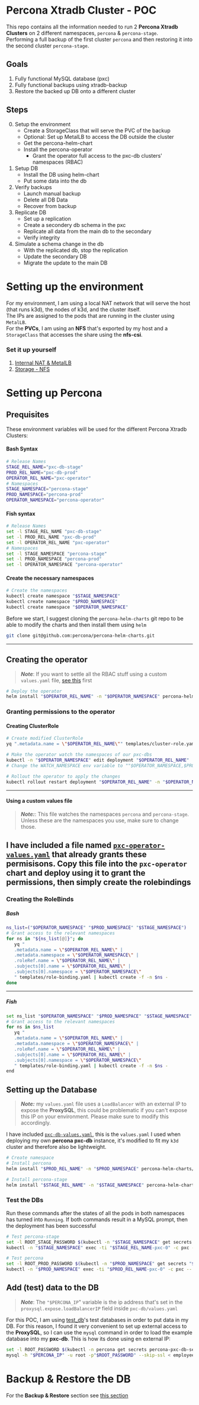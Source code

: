 # Percona Xtradb Cluster - POC
This repo contains all the information needed to run 2 **Percona Xtradb Clusters** on 2 different namespaces, `percona` & `percona-stage`.   
Performing a full backup of the first cluster `percona` and then restoring it into the second cluster `percona-stage`.  

## Goals
1. Fully functional MySQL database (pxc)
2. Fully functional backups using xtradb-backup
3. Restore the backed up DB onto a different cluster

## Steps
0. Setup the environment
   - Create a StorageClass that will serve the PVC of the backup
   - Optional: Set up MetalLB to access the DB outside the cluster
   - Get the percona-helm-chart
   - Install the percona-operator
     - Grant the operator full access to the pxc-db clusters' namespaces (RBAC)
1. Setup DB
   - Install the DB using helm-chart
   - Put some data into the db
2. Verify backups
   - Launch manual backup  
   - Delete all DB Data
   - Recover from backup
3. Replicate DB
   - Set up a replication
   - Create a secondery db schema in the pxc
   - Replicate all data from the main db to the secondary
   - Verify integrity 
4. Simulate a schema change in the db
   - With the replicated db, stop the replication
   - Update the secondary DB 
   - Migrate the update to the main DB 

# Setting up the environment
For my environment, I am using a local NAT network that will serve the host (that runs k3d), the nodes of k3d, and the cluster itself.  
The IPs are assigned to the pods that are running in the cluster using `MetalLB`.  
For the **PVCs**, I am using an **NFS** that's exported by my host and a `StorageClass` that accesses the share using the **nfs-csi**.
### Set it up yourself
  1. [Internal NAT & MetalLB](network/)
  2. [Storage - NFS](storage/)

# Setting up Percona
## Prequisites
These environment variables will be used for the different Percona Xtradb Clusters:
#### Bash Syntax
```bash
# Release Names
STAGE_REL_NAME="pxc-db-stage"
PROD_REL_NAME="pxc-db-prod"
OPERATOR_REL_NAME="pxc-operator"
# Namespaces
STAGE_NAMESPACE="percona-stage"
PROD_NAMESPACE="percona-prod"
OPERATOR_NAMESPACE="percona-operator"
```
#### Fish syntax
```bash
# Release Names
set -l STAGE_REL_NAME "pxc-db-stage"
set -l PROD_REL_NAME "pxc-db-prod"
set -l OPERATOR_REL_NAME "pxc-operator"
# Namespaces
set -l STAGE_NAMESPACE "percona-stage"
set -l PROD_NAMESPACE "percona-prod"
set -l OPERATOR_NAMESPACE "percona-operator"
```
#### Create the necessary namespaces
```bash
# Create the namespaces
kubectl create namespace "$STAGE_NAMESPACE" 
kubectl create namespace "$PROD_NAMESPACE"
kubectl create namespace "$OPERATOR_NAMESPACE"
```

Before we start, I suggest cloning the `percona-helm-charts` git repo to be able to modify the charts and then install them using `helm`
```bash
git clone git@github.com:percona/percona-helm-charts.git
```
---
## Creating the operator
>**_Note_**:  If you want to settle all the RBAC stuff using a custom `values.yaml` file, [see this](#pxc-operator-values) first
```bash
# Deploy the operator
helm install "$OPERATOR_REL_NAME" -n "$OPERATOR_NAMESPACE" percona-helm-charts/charts/pxc-operator
```
### Granting permissions to the operator 
#### **Creating ClusterRole**
```bash
# Create modified ClusterRole
yq ".metadata.name = \"$OPERATOR_REL_NAME\"" templates/cluster-role.yaml | kubectl create -f -

# Make the operator watch the namespaces of our pxc-dbs 
kubectl -n "$OPERATOR_NAMESPACE" edit deployment "$OPERATOR_REL_NAME"
# Change the WATCH_NAMESPACE env variable to ""$OPERATOR_NAMESPACE,$PROD_NAMESPACE,$STAGE_NAMESPACE""

# Rollout the operator to apply the changes
kubectl rollout restart deployment "$OPERATOR_REL_NAME" -n "$OPERATOR_NAMESPACE"
```
---
#### <a name="pxc-operator-values"> **Using a custom values file**
>**_Note:_**:  This file watches the namespaces `percona` and `percona-stage`. Unless these are the namespaces you use, make sure to change those. 

I have included a file named [`pxc-operator-values.yaml`](pxc-operator-values.yaml) that already grants these permisisons. Copy this file into the `pxc-operator` chart and deploy using it to grant the permissions, then simply create the rolebindings
--- 
### **Creating the RoleBinds** 
##### **Bash**
```bash
ns_list=("$OPERATOR_NAMESPACE" "$PROD_NAMESPACE" "$STAGE_NAMESPACE")
# Grant access to the relevant namespaces
for ns in "${ns_list[@]}"; do 
   yq "
   .metadata.name = \"$OPERATOR_REL_NAME\" |
   .metadata.namespace = \"$OPERATOR_NAMESPACE\" |
   .roleRef.name = \"$OPERATOR_REL_NAME\" |
   .subjects[0].name = \"$OPERATOR_REL_NAME\" |
   .subjects[0].namespace = \"$OPERATOR_NAMESPACE\"
   " templates/role-binding.yaml | kubectl create -f -n $ns - 
done
```
---
##### **Fish**
```bash
set ns_list "$OPERATOR_NAMESPACE" "$PROD_NAMESPACE" "$STAGE_NAMESPACE"
# Grant access to the relevant namespaces
for ns in $ns_list
   yq "
   .metadata.name = \"$OPERATOR_REL_NAME\" |
   .metadata.namespace = \"$OPERATOR_NAMESPACE\" |
   .roleRef.name = \"$OPERATOR_REL_NAME\" |
   .subjects[0].name = \"$OPERATOR_REL_NAME\" |
   .subjects[0].namespace = \"$OPERATOR_NAMESPACE\"
   " templates/role-binding.yaml | kubectl create -f -n $ns - 
end
```

## Setting up the Database
>_**Note:**_ my `values.yaml` file uses a `LoadBalancer` with an external IP to expose the **ProxySQL**, this could be problematic if you can't expose this IP on your environment. Please make sure to modify this accordingly.

I have included [`pxc-db-values.yaml`](pxc-db-values.yaml), this is the `values.yaml` I used when deploying my own **percona pxc-db** instance, it's modified to fit my `k3d` cluster and therefore also be lightweight.

```bash
# Create namespace
# Install percona
helm install "$PROD_REL_NAME" -n "$PROD_NAMESPACE" percona-helm-charts/charts/pxc-db

# Install percona-stage 
helm install "$STAGE_REL_NAME" -n "$STAGE_NAMESPACE" percona-helm-charts/charts/pxc-db
```

### Test the DBs
Run these commands after the states of all the pods in both namespaces has turned into `Running`. If both commands result in a MySQL prompt, then the deployment has been successful
```bash
# Test percona-stage
set -l ROOT_STAGE_PASSWORD $(kubectl -n "$STAGE_NAMESPACE" get secrets "$STAGE_REL_NAME-secrets" -o jsonpath="{.data.root}" | base64 --decode)
kubectl -n "$STAGE_NAMESPACE" exec -ti "$STAGE_REL_NAME-pxc-0" -c pxc -- mysql -uroot -p"$ROOT_STAGE_PASSWORD"

# Test percona
set -l ROOT_PROD_PASSWORD $(kubectl -n "$PROD_NAMESPACE" get secrets "$PROD_REL_NAME-secrets" -o jsonpath="{.data.root}" | base64 --decode)
kubectl -n "$PROD_NAMESPACE" exec -ti "$PROD_REL_NAME-pxc-0" -c pxc -- mysql -uroot -p"$ROOT_PROD_PASSWORD"
```

## Add (test) data to the DB 
>**_Note_**: The `"$PERCONA_IP`" variable is the ip address that's set in the `proxysql.expose.loadBalancerIP` field inside `pxc-db/values.yaml` 

For this POC, I am using [test_db](https://github.com/datacharmer/test_db)'s test databases in order to put data in my DB. For this reason, I found it very convenient to set up external access to the **ProxySQL**, so I can use the `mysql` command in order to load the example database into my **pxc-db**. This is how its done using en external IP:
```bash 
set -l ROOT_PASSWORD $(kubectl -n percona get secrets percona-pxc-db-secrets -o jsonpath="{.data.root}" | base64 --decode)
mysql -h "$PERCONA_IP" -u root -p"$ROOT_PASSWORD" --skip-ssl < employees.sql
```

# Backup & Restore the DB
For the **Backup & Restore** section see [this section](backup/)


